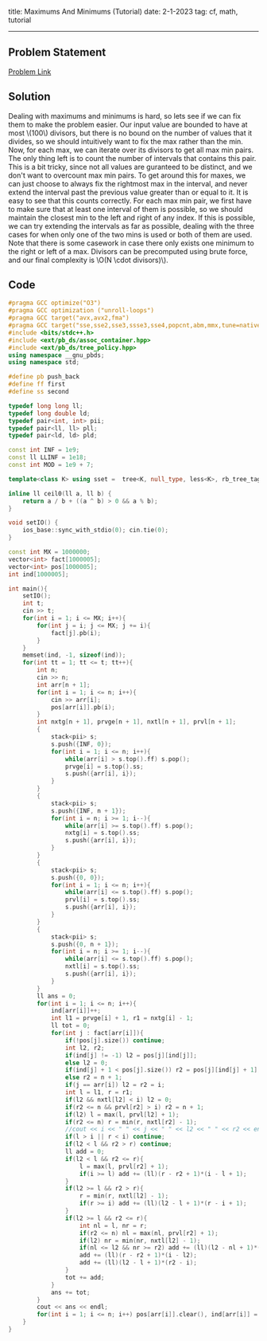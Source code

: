 title: Maximums And Minimums (Tutorial)
date: 2-1-2023
tag: cf, math, tutorial

---

## Problem Statement

[Problem Link](https://codeforces.com/problemset/problem/1730/E)

## Solution

Dealing with maximums and minimums is hard, so lets see if we can fix them to make the problem easier. Our input value are bounded to have at most \\(100\\) divisors, but there is no bound on the number of values that it divides, so we should intuitively want to fix the max rather than the min. Now, for each max, we can iterate over its divisors to get all max min pairs. The only thing left is to count the number of intervals that contains this pair. This is a bit tricky, since not all values are guranteed to be distinct, and we don't want to overcount max min pairs. To get around this for maxes, we can just choose to always fix the rightmost max in the interval, and never extend the interval past the previous value greater than or equal to it. It is easy to see that this counts correctly. For each max min pair, we first have to make sure that at least one interval of them is possible, so we should maintain the closest min to the left and right of any index. If this is possible, we can try extending the intervals as far as possible, dealing with the three cases for when only one of the two mins is used or both of them are used. Note that there is some casework in case there only exists one minimum to the right or left of a max. Divisors can be precomputed using brute force, and our final complexity is \\O(N \\cdot divisors)\\).

## Code

```c++
#pragma GCC optimize("O3")
#pragma GCC optimization ("unroll-loops")
#pragma GCC target("avx,avx2,fma")
#pragma GCC target("sse,sse2,sse3,ssse3,sse4,popcnt,abm,mmx,tune=native")
#include <bits/stdc++.h>
#include <ext/pb_ds/assoc_container.hpp>
#include <ext/pb_ds/tree_policy.hpp>
using namespace __gnu_pbds;
using namespace std;

#define pb push_back
#define ff first
#define ss second

typedef long long ll;
typedef long double ld;
typedef pair<int, int> pii;
typedef pair<ll, ll> pll;
typedef pair<ld, ld> pld;

const int INF = 1e9;
const ll LLINF = 1e18;
const int MOD = 1e9 + 7;

template<class K> using sset =  tree<K, null_type, less<K>, rb_tree_tag, tree_order_statistics_node_update>;

inline ll ceil0(ll a, ll b) {
    return a / b + ((a ^ b) > 0 && a % b);
}

void setIO() {
    ios_base::sync_with_stdio(0); cin.tie(0);
}

const int MX = 1000000;
vector<int> fact[1000005];
vector<int> pos[1000005];
int ind[1000005];

int main(){
    setIO();
    int t;
    cin >> t;
    for(int i = 1; i <= MX; i++){
        for(int j = i; j <= MX; j += i){
            fact[j].pb(i);
        }
    }
    memset(ind, -1, sizeof(ind));
    for(int tt = 1; tt <= t; tt++){
        int n;
        cin >> n;
        int arr[n + 1];
        for(int i = 1; i <= n; i++){
            cin >> arr[i];
            pos[arr[i]].pb(i);
        }
        int nxtg[n + 1], prvge[n + 1], nxtl[n + 1], prvl[n + 1];
        {
            stack<pii> s;
            s.push({INF, 0});
            for(int i = 1; i <= n; i++){
                while(arr[i] > s.top().ff) s.pop();
                prvge[i] = s.top().ss;
                s.push({arr[i], i});
            }
        }
        {
            stack<pii> s;
            s.push({INF, n + 1});
            for(int i = n; i >= 1; i--){
                while(arr[i] >= s.top().ff) s.pop();
                nxtg[i] = s.top().ss;
                s.push({arr[i], i});
            }
        }
        {
            stack<pii> s;
            s.push({0, 0});
            for(int i = 1; i <= n; i++){
                while(arr[i] <= s.top().ff) s.pop();
                prvl[i] = s.top().ss;
                s.push({arr[i], i});
            }
        }
        {
            stack<pii> s;
            s.push({0, n + 1});
            for(int i = n; i >= 1; i--){
                while(arr[i] <= s.top().ff) s.pop();
                nxtl[i] = s.top().ss;
                s.push({arr[i], i});
            }
        }
        ll ans = 0;
        for(int i = 1; i <= n; i++){
            ind[arr[i]]++;
            int l1 = prvge[i] + 1, r1 = nxtg[i] - 1;
            ll tot = 0;
            for(int j : fact[arr[i]]){
                if(!pos[j].size()) continue;
                int l2, r2;
                if(ind[j] != -1) l2 = pos[j][ind[j]];
                else l2 = 0;
                if(ind[j] + 1 < pos[j].size()) r2 = pos[j][ind[j] + 1];
                else r2 = n + 1;
                if(j == arr[i]) l2 = r2 = i;
                int l = l1, r = r1;
                if(l2 && nxtl[l2] < i) l2 = 0;
                if(r2 <= n && prvl[r2] > i) r2 = n + 1;
                if(l2) l = max(l, prvl[l2] + 1);
                if(r2 <= n) r = min(r, nxtl[r2] - 1);
                //cout << i << " " << j << " " << l2 << " " << r2 << endl;
                if(l > i || r < i) continue;
                if(l2 < l && r2 > r) continue;
                ll add = 0;
                if(l2 < l && r2 <= r){
                    l = max(l, prvl[r2] + 1);
                    if(i >= l) add += (ll)(r - r2 + 1)*(i - l + 1);
                }
                if(l2 >= l && r2 > r){
                    r = min(r, nxtl[l2] - 1);
                    if(r >= i) add += (ll)(l2 - l + 1)*(r - i + 1);
                }
                if(l2 >= l && r2 <= r){
                    int nl = l, nr = r;
                    if(r2 <= n) nl = max(nl, prvl[r2] + 1);
                    if(l2) nr = min(nr, nxtl[l2] - 1);
                    if(nl <= l2 && nr >= r2) add += (ll)(l2 - nl + 1)*(nr - r2 + 1);
                    add += (ll)(r - r2 + 1)*(i - l2);
                    add += (ll)(l2 - l + 1)*(r2 - i);
                }
                tot += add;
            }
            ans += tot;
        }
        cout << ans << endl;
        for(int i = 1; i <= n; i++) pos[arr[i]].clear(), ind[arr[i]] = -1;
    }
}
```